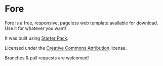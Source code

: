 # Fore

Fore is a free, responsive, pageless web template available for download. Use it for whatever you want! 

It was built using <a href="https://github.com/jrdnbwmn/Starter-Pack">Starter Pack</a>.

Licensed under the <a href="http://creativecommons.org/licenses/by/3.0/">Creative Commons Attribution</a> license.

Branches & pull requests are welcomed!